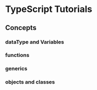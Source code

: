 # TypeScript Tutorials 
## Concepts 
### dataType and Variables
### functions
### generics
### objects and classes